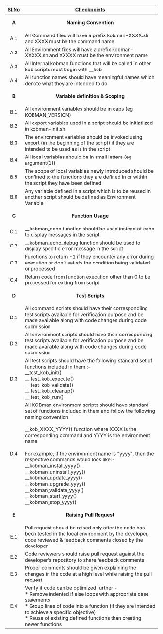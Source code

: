 |     <ins> Sl.No <ins>       |    <ins> Checkpoints <ins>       |
|:----:|-----------|
| **A** | <p align=center>**Naming Convention**</p> |
|A.1|All Command files will have a prefix kobman-XXXX.sh and  XXXX must be the command name|
|A.2|All Environment files will have a prefix kobman-XXXXX.sh and XXXXX  must be the environment name|
|A.3|All Internal kobman functions that will be called in other kob scripts must begin with __kob|
|A.4|All function names should have meaningful names which denote what they are intended to do|
| **B** | <p align=center>**Variable definition & Scoping**</p> |
|B.1|All environment variables should be in caps (eg KOBMAN_VERSION)|
|B.2|All export variables used in a script should be initiatlized in kobman-init.sh|
|B.3|The environment variables should be invoked using export (in the beginning of the script) if they are intended to be used as is in the script|
|B.4|All local variables should be in small letters (eg argument(1))|
|B.5|The scope of local variables newly introduced should be confined to the functions they are defined in or within the script they have been defined|
|B.6|Any variable defined in a script which is to be reused in another script should be defined as Environment Variable|
| **C** | <p align=center>**Function Usage**</p> |
|C.1| __kobman_echo function should be used instead of echo to display messages in the script|
|C.2| __kobman_echo_debug function should be used to display specific error message in the script|
|C.3|Functions to return -1 if they encounter any error during execution or don't satisfy the condition being validated or processed|
|C.4|Return code from function execution other than 0 to be processed for exiting from script|
| **D** | <p align=center>**Test Scripts**</p> |
|D.1|All command scripts should have their correspondiing test scripts available for verification purpose and be made available along with code changes during code submission|
|D.2|All environment scripts should have their corresponding test scripts available for verification purpose and be made available along with code changes during code submission|
|D.3|All test scripts should have the following standard set of functions included in them :– <br> __test_kob_init() <br> __ test_kob_execute() <br> __ test_kob_validate() <br> __ test_kob_cleanup() <br> __ test_kob_run()|
|D.4|All KOBman  environment scripts should have standard set of functions included in them and follow the following naming convention <br> <br>__kob_XXXX_YYYY() function  where XXXX is the corresponding command and YYYY is the environment name <br> <br> For example, if the environment name is "yyyy", then the respective commands would look like:- <br> __kobman_install_yyyy() <br> __kobman_uninstall_yyyy() <br> __kobman_update_yyyy() <br> __kobman_upgrade_yyyy() <br> __kobman_validate_yyyy() <br> __kobman_start_yyyy() <br> __kobman_stop_yyyy()
|**E**| <p align=center>**Raising Pull Request**</p> |
|E.1|Pull request should be raised only after the code has been tested in the local environment by the developer, code reviewed & feedback comments closed by the developer|
|E.2|Code reviewers should raise pull request against the developer's repository to share feedback comments|
|E.3|Proper comments should be given explaining the changes in the code at a high level while raising the pull request|
|E.4|Verify if code can be optimized further - <br> * Remove indented if else loops with appropriate case statements <br> * Group lines of code into a function (if they are intended to achieve a specific objective) <br> * Reuse of existing defined functions than creating newer functions|
     
     
     
    
    
